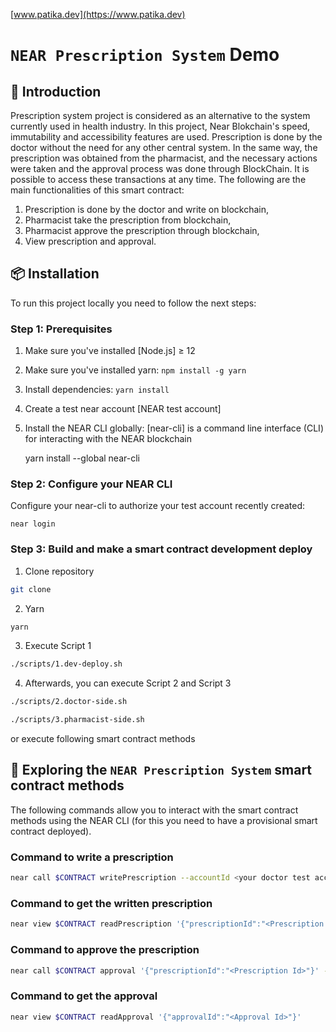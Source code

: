 [www.patika.dev](https://www.patika.dev)
# `NEAR Prescription System` Demo

## 📄 Introduction

Prescription system project is considered as an alternative to the system currently used in health industry. In this project, Near Blokchain's speed, immutability and accessibility features are used. Prescription is done by the doctor without the need for any other central system. In the same way, the prescription was obtained from the pharmacist, and the necessary actions were taken and the approval process was done through BlockChain. It is possible to access these transactions at any time.
The following are the main functionalities of this smart contract:

1. Prescription is done by the doctor and write on blockchain,
2. Pharmacist take the prescription from blockchain,
3. Pharmacist approve the prescription through blockchain,
4. View prescription and approval.

## 📦 Installation

To run this project locally you need to follow the next steps:

### Step 1: Prerequisites

1. Make sure you've installed [Node.js] ≥ 12
2. Make sure you've installed yarn: `npm install -g yarn`
3. Install dependencies: `yarn install`
4. Create a test near account [NEAR test account]
5. Install the NEAR CLI globally: [near-cli] is a command line interface (CLI) for interacting with the NEAR blockchain

   yarn install --global near-cli

### Step 2: Configure your NEAR CLI

Configure your near-cli to authorize your test account recently created:

    near login

### Step 3: Build and make a smart contract development deploy

1. Clone repository

```bash
git clone
```

2. Yarn

```bash
yarn
```

3. Execute Script 1

```bash
./scripts/1.dev-deploy.sh
```

4. Afterwards, you can execute Script 2 and Script 3

```bash
./scripts/2.doctor-side.sh
```

```bash
./scripts/3.pharmacist-side.sh
```

or execute following smart contract methods

## 📑 Exploring the `NEAR Prescription System` smart contract methods

The following commands allow you to interact with the smart contract methods using the NEAR CLI (for this you need to have a provisional smart contract deployed).

### Command to write a prescription

```bash
near call $CONTRACT writePrescription --accountId <your doctor test account>
```

### Command to get the written prescription

```bash
near view $CONTRACT readPrescription '{"prescriptionId":"<Prescription Id>"}'
```

### Command to approve the prescription

```bash
near call $CONTRACT approval '{"prescriptionId":"<Prescription Id>"}' --accountId <your pharmacist test account>
```

### Command to get the approval

```bash
near view $CONTRACT readApproval '{"approvalId":"<Approval Id>"}'
```
